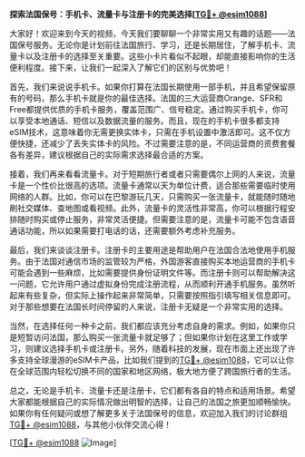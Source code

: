 **探索法国保号：手机卡、流量卡与注册卡的完美选择[[TG💪+ @esim1088](https://t.me/s/esim1088)]**

大家好！欢迎来到今天的视频，今天我们要聊聊一个非常实用又有趣的话题——法国保号服务。无论你是计划前往法国旅行、学习，还是长期居住，了解手机卡、流量卡以及注册卡的选择至关重要。这些小卡片看似不起眼，却能直接影响你的生活便利程度。接下来，让我们一起深入了解它们的区别与优势吧！

首先，我们来说说手机卡。如果你打算在法国长期使用一部手机，并且希望保留原有的号码，那么手机卡就是你的最佳选择。法国的三大运营商Orange、SFR和Free都提供优质的手机卡服务，覆盖范围广、信号稳定。通过购买手机卡，你可以享受本地通话、短信以及数据流量的服务。而且，现在的手机卡很多都支持eSIM技术，这意味着你无需更换实体卡，只需在手机设置中激活即可。这不仅方便快捷，还减少了丢失实体卡的风险。不过需要注意的是，不同运营商的资费套餐各有差异，建议根据自己的实际需求选择最合适的方案。

接着，我们再来看看流量卡。对于短期旅行者或者只需要偶尔上网的人来说，流量卡是一个性价比很高的选项。流量卡通常以天为单位计费，适合那些需要临时使用网络的人群。比如，你可以在巴黎游玩几天，只需购买一张流量卡，就能随时随地刷社交媒体、查地图或看视频。此外，流量卡的灵活性非常高，你可以根据行程安排随时购买或停止服务，非常灵活便捷。但需要注意的是，流量卡可能不包含语音通话功能，所以如果需要打电话的话，还需要额外考虑补充服务。

最后，我们来谈谈注册卡。注册卡的主要用途是帮助用户在法国合法地使用手机服务。由于法国对通信市场的监管较为严格，外国游客直接购买本地运营商的手机卡可能会遇到一些麻烦，比如需要提供身份证明文件等。而注册卡则可以帮助解决这一问题，它允许用户通过虚拟身份完成注册流程，从而顺利开通手机服务。虽然听起来有些复杂，但实际上操作起来非常简单，只需要按照指引填写相关信息即可。对于那些想要在法国长时间停留的人来说，注册卡无疑是一个非常实用的选择。

当然，在选择任何一种卡之前，我们都应该充分考虑自身的需求。例如，如果你只是短暂访问法国，那么购买一张流量卡就足够了；但如果你计划在这里工作或学习，则建议选择手机卡或注册卡。另外，随着科技的发展，现在市面上还出现了许多支持全球漫游的eSIM卡产品，比如我们提到的[TG💪+ @esim1088](https://t.me/s/esim1088)，它可以让你在全球范围内轻松切换不同的国家和地区网络，极大地方便了跨国旅行者的生活。

总之，无论是手机卡、流量卡还是注册卡，它们都有各自的特点和适用场景。希望大家都能根据自己的实际情况做出明智的选择，让自己的法国之旅更加顺畅愉快。如果你有任何疑问或想了解更多关于法国保号的信息，欢迎加入我们的讨论群组[TG💪+ @esim1088](https://t.me/s/esim1088)，与其他小伙伴交流心得！

[[TG💪+ @esim1088](https://t.me/s/esim1088) ![Image](https://i.postimg.cc/4NQfJmqS/Snipaste-2025-05-13-00-14-12.png)]
